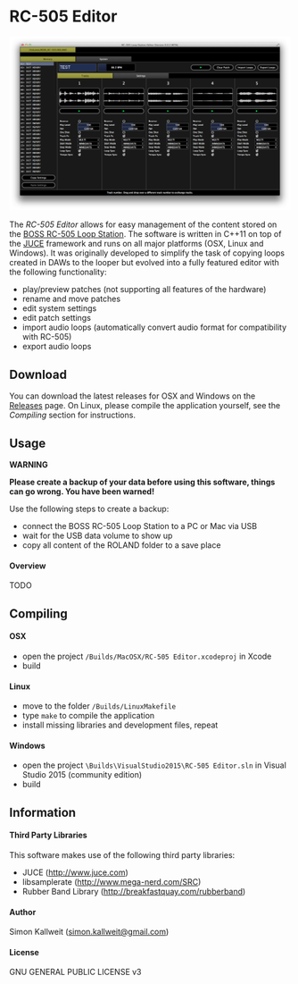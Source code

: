 # RC-505 Editor

![Screenshot](screenshot.png)

The *RC-505 Editor* allows for easy management of the content stored on the [BOSS RC-505 Loop Station](http://www.boss.info/products/rc-505/). The software is written in C++11 on top of the [JUCE](http://www.juce.com) framework and runs on all major platforms (OSX, Linux and Windows). It was originally developed to simplify the task of copying loops created in DAWs to the looper but evolved into a fully featured editor with the following functionality:

- play/preview patches (not supporting all features of the hardware)
- rename and move patches
- edit system settings
- edit patch settings
- import audio loops (automatically convert audio format for compatibility with RC-505)
- export audio loops

## Download

You can download the latest releases for OSX and Windows on the [Releases](https://github.com/westlicht/rc505-editor/releases/latest) page. On Linux, please compile the application yourself, see the *Compiling* section for instructions.

## Usage

**WARNING**

**Please create a backup of your data before using this software, things can go wrong. You have been warned!**

Use the following steps to create a backup:

- connect the BOSS RC-505 Loop Station to a PC or Mac via USB
- wait for the USB data volume to show up
- copy all content of the ROLAND folder to a save place

#### Overview

TODO

## Compiling

#### OSX

- open the project `/Builds/MacOSX/RC-505 Editor.xcodeproj` in Xcode
- build

#### Linux

- move to the folder `/Builds/LinuxMakefile`
- type `make` to compile the application
- install missing libraries and development files, repeat

#### Windows

- open the project `\Builds\VisualStudio2015\RC-505 Editor.sln` in Visual Studio 2015 (community edition)
- build

## Information

#### Third Party Libraries

This software makes use of the following third party libraries:

- JUCE (http://www.juce.com)
- libsamplerate (http://www.mega-nerd.com/SRC)
- Rubber Band Library (http://breakfastquay.com/rubberband)

#### Author

Simon Kallweit (simon.kallweit@gmail.com)

#### License

GNU GENERAL PUBLIC LICENSE v3